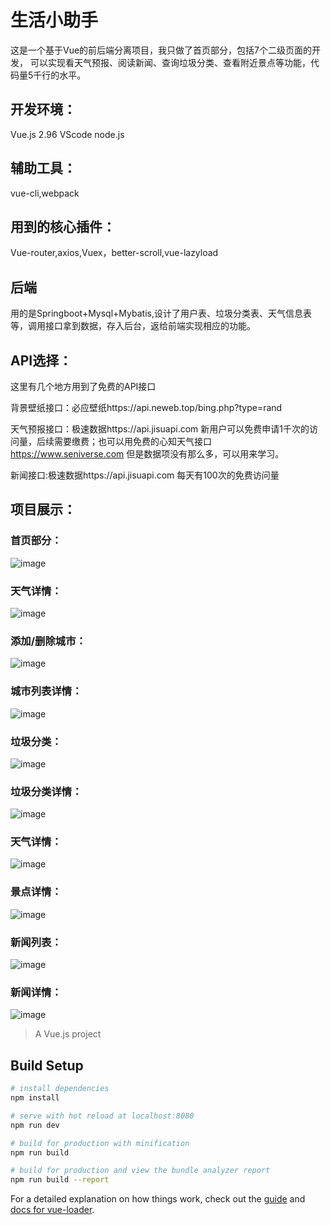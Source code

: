 # 生活小助手
这是一个基于Vue的前后端分离项目，我只做了首页部分，包括7个二级页面的开发，
可以实现看天气预报、阅读新闻、查询垃圾分类、查看附近景点等功能，代码量5千行的水平。

## 开发环境：
   Vue.js 2.96  VScode  node.js

## 辅助工具：
   vue-cli,webpack

## 用到的核心插件：
  Vue-router,axios,Vuex，better-scroll,vue-lazyload 

## 后端
用的是Springboot+Mysql+Mybatis,设计了用户表、垃圾分类表、天气信息表等，调用接口拿到数据，存入后台，返给前端实现相应的功能。

## API选择：
   这里有几个地方用到了免费的API接口
   
   背景壁纸接口：必应壁纸https://api.neweb.top/bing.php?type=rand
   
   天气预报接口：极速数据https://api.jisuapi.com 新用户可以免费申请1千次的访问量，后续需要缴费；也可以用免费的心知天气接口
                https://www.seniverse.com 但是数据项没有那么多，可以用来学习。
                
   新闻接口:极速数据https://api.jisuapi.com 每天有100次的免费访问量
   
## 项目展示：
  ### 首页部分：
  ![image](https://github.com/tsenglying-SH/assistant/blob/master/images/51.jpg)
  
   ### 天气详情：
  ![image](https://github.com/tsenglying-SH/assistant/blob/master/images/52.png)
  
   ### 添加/删除城市：
 ![image](https://github.com/tsenglying-SH/assistant/blob/master/images/53.png)
 
  ### 城市列表详情：
  ![image](https://github.com/tsenglying-SH/assistant/blob/master/images/54.png)
  
   ### 垃圾分类：
  ![image](https://github.com/tsenglying-SH/assistant/blob/master/images/55.png)
  
   ### 垃圾分类详情：
  ![image](https://github.com/tsenglying-SH/assistant/blob/master/images/56.png)
  
   ### 天气详情：
  ![image](https://github.com/tsenglying-SH/assistant/blob/master/images/52.png)
  
   ### 景点详情：
  ![image](https://github.com/tsenglying-SH/assistant/blob/master/images/64.png)
  
   ### 新闻列表：
  ![image](https://github.com/tsenglying-SH/assistant/blob/master/images/66.png)
 
  ### 新闻详情：
  ![image](https://github.com/tsenglying-SH/assistant/blob/master/images/67.png)
> A Vue.js project

## Build Setup

``` bash
# install dependencies
npm install

# serve with hot reload at localhost:8080
npm run dev

# build for production with minification
npm run build

# build for production and view the bundle analyzer report
npm run build --report
```

For a detailed explanation on how things work, check out the [guide](http://vuejs-templates.github.io/webpack/) and [docs for vue-loader](http://vuejs.github.io/vue-loader).
